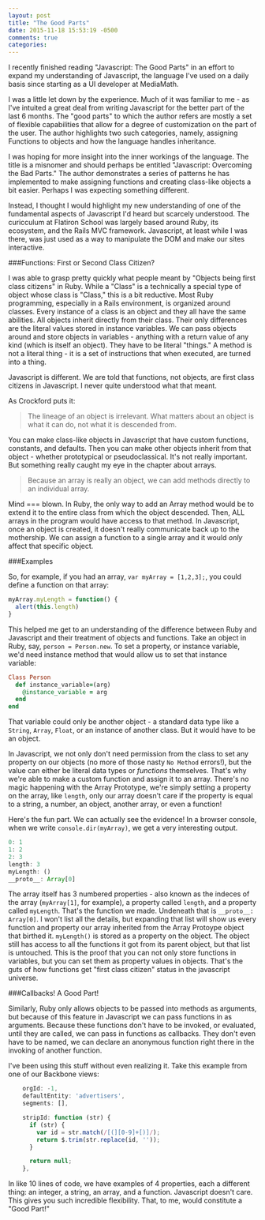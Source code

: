```yaml
---
layout: post
title: "The Good Parts"
date: 2015-11-18 15:53:19 -0500
comments: true
categories: 
---
```

I recently finished reading "Javascript: The Good Parts" in an effort to expand my understanding of Javascript, the language I've used on a daily basis since starting as a UI developer at MediaMath.

I was a little let down by the experience. Much of it was familiar to me - as I've intuited a great deal from writing Javascript for the better part of the last 6 months. The "good parts" to which the author refers are mostly a set of flexible capabilities that allow for a degree of customization on the part of the user. The author highlights two such categories, namely, assigning Functions to objects and how the language handles inheritance. 

I was hoping for more insight into the inner workings of the language. The title is a misnomer and should perhaps be entitled "Javascript: Overcoming the Bad Parts." The author demonstrates a series of patterns he has implemented to make assigning functions and creating class-like objects a bit easier. Perhaps I was expecting something different.

Instead, I thought I would highlight my new understanding of one of the fundamental aspects of Javascript I'd heard but scarcely understood. The curicculum at Flatiron School was largely based around Ruby, its ecosystem, and the Rails MVC framework. Javascript, at least while I was there, was just used as a way to manipulate the DOM and make our sites interactive. 

###Functions: First or Second Class Citizen?

I was able to grasp pretty quickly what people meant by "Objects being first class citizens" in Ruby. While a "Class" is a technically a special type of object whose class is "Class," this is a bit reductive. Most Ruby programming, especially in a Rails environment, is organized around classes. Every instance of a class is an object and they all have the same abilities. All objects inherit directly from their class. Their only differences are the literal values stored in instance variables. We can pass objects around and store objects in variables - anything with a return value of any kind (which is itself an object). They have to be literal "things." A method is not a literal thing - it is a set of instructions that when executed, are turned into a thing.

Javascript is different. We are told that functions, not objects, are first class citizens in Javascript. I never quite understood what that meant. 

As Crockford puts it:
>The lineage of an object is irrelevant. What matters about an object is what it can do, not what it is descended from.

You can make class-like objects in Javascript that have custom functions, constants, and defaults. Then you can make other objects inherit from that object - whether prototypical or pseudoclassical. It's not really important. But something really caught my eye in the chapter about arrays.
>Because an array is really an object, we can add methods directly to an individual array.

Mind === blown. In Ruby, the only way to add an Array method would be to extend it to the entire class from which the object descended. Then, ALL arrays in the program would have access to that method. In Javascript, once an object is created, it doesn't really communicate back up to the mothership. We can assign a function to a single array and it would *only* affect that specific object.

###Examples

So, for example, if you had an array, `var myArray = [1,2,3];`, you could define a function on that array:
```javascript
myArray.myLength = function() {
  alert(this.length)
}
```
This helped me get to an understanding of the difference between Ruby and Javascript and their treatment of objects and functions. Take an object in Ruby, say, `person = Person.new`. To set a property, or instance variable, we'd need instance method that would allow us to set that instance variable: 

```ruby
Class Person
  def instance_variable=(arg)
    @instance_variable = arg
  end
end
```

That variable could only be another object - a standard data type like a `String`, `Array`, `Float`, or an instance of another class. But it would have to be an object.

In Javascript, we not only don't need permission from the class to set any property on our objects (no more of those nasty `No Method` errors!), but the value can either be literal data types or *functions* themselves. That's why we're able to make a custom function and assign it to an array. There's no magic happening with the Array Prototype, we're simply setting a property on the array, like `length`, only our array doesn't care if the property is equal to a string, a number, an object, another array, or even a function!

Here's the fun part. We can actually see the evidence! In a browser console, when we write `console.dir(myArray)`, we get a very interesting output.

```javascript
0: 1
1: 2
2: 3
length: 3
myLength: ()
__proto__: Array[0]
```
The array itself has 3 numbered properties - also known as the indeces of the array (`myArray[1]`, for example), a property called `length`, and a property called `myLength`. That's the function we made. Undeneath that is `__proto__: Array[0]`. I won't list all the details, but expanding that list will show us every function and property our array inherited from the Array Protoype object that birthed it. `myLength()` is stored as a property on the object. The object still has access to all the functions it got from its parent object, but that list is untouched. This is the proof that you can not only store functions in variables, but you can set them as property values in objects. That's the guts of how functions get "first class citizen" status in the javascript universe.

###Callbacks! A Good Part!

Similarly, Ruby only allows objects to be passed into methods as arguments, but because of this feature in Javascript we can pass functions in as arguments. Because these functions don't have to be invoked, or evaluated, until they are called, we can pass in functions as callbacks. They don't even have to be named, we can declare an anonymous function right there in the invoking of another function.

I've been using this stuff without even realizing it. Take this example from one of our Backbone views:

```javascript
    orgId: -1,
    defaultEntity: 'advertisers',
    segments: [],

    stripId: function (str) {
      if (str) {
        var id = str.match(/[(][0-9]+[)]/);
        return $.trim(str.replace(id, ''));
      }

      return null;
    },
```

In like 10 lines of code, we have examples of 4 properties, each a different thing: an integer, a string, an array, and a function. Javascript doesn't care. This gives you such incredible flexibility. That, to me, would constitute a "Good Part!"
